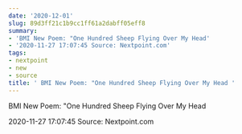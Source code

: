 ```yaml
---
date: '2020-12-01'
slug: 89d3ff21c1b9cc1ff61a2dabff05eff8
summary:
- 'BMI New Poem: "One Hundred Sheep Flying Over My Head'
- '2020-11-27 17:07:45 Source: Nextpoint.com'
tags:
- nextpoint
- new
- source
title: ' BMI New Poem: "One Hundred Sheep Flying Over My Head '
---
```


 BMI New Poem: "One Hundred Sheep Flying Over My Head

2020-11-27 17:07:45 Source: Nextpoint.com

 
        